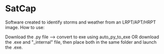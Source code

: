# SatCap
Software created to identify storms and weather from an LRPT/APT/HRPT image.
How to use:

Download the .py file --> convert to exe using auto_py_to_exe OR download the .exe and "_internal" file, then place both in the same folder and launch the .exe.
